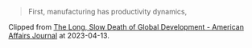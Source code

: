 > First, manufacturing has productivity dynamics,

Clipped from [The Long, Slow Death of Global Development - American Affairs Journal](https://americanaffairsjournal.org/2022/11/the-long-slow-death-of-global-development/) at 2023-04-13.